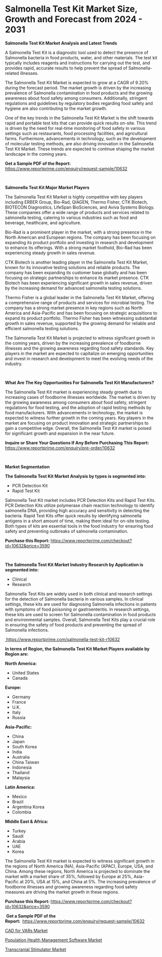 <p><h1>Salmonella Test Kit Market Size, Growth and Forecast from 2024 - 2031</h1></p><p><strong>Salmonella Test Kit Market Analysis and Latest Trends</strong></p>
<p><p>A Salmonella Test Kit is a diagnostic tool used to detect the presence of Salmonella bacteria in food products, water, and other materials. The test kit typically includes reagents and instructions for carrying out the test, and provides rapid, accurate results to help prevent the spread of Salmonella-related illnesses.</p><p>The Salmonella Test Kit Market is expected to grow at a CAGR of 9.20% during the forecast period. The market growth is driven by the increasing prevalence of Salmonella contamination in food products and the growing awareness about food safety among consumers. Additionally, stringent regulations and guidelines by regulatory bodies regarding food safety and hygiene are also contributing to the market growth.</p><p>One of the key trends in the Salmonella Test Kit Market is the shift towards rapid and portable test kits that can provide quick results on-site. This trend is driven by the need for real-time monitoring of food safety in various settings such as restaurants, food processing facilities, and agricultural farms. Furthermore, advancements in technology, such as the development of molecular testing methods, are also driving innovation in the Salmonella Test Kit Market. These trends are expected to continue shaping the market landscape in the coming years.</p></p>
<p><strong>Get a Sample PDF of the Report:&nbsp;</strong> <a href="https://www.reportprime.com/enquiry/request-sample/10632">https://www.reportprime.com/enquiry/request-sample/10632</a></p>
<p>&nbsp;</p>
<p><strong>Salmonella Test Kit Major Market Players</strong></p>
<p><p>The Salmonella Test Kit Market is highly competitive with key players including ERBER Group, Bio-Rad, QIAGEN, Thermo Fisher, CTK Biotech, BIOTECON Diagnostics, LifeSpan BioSciences, and Aviva Systems Biology. These companies offer a wide range of products and services related to salmonella testing, catering to various industries such as food and beverage, healthcare, and agriculture.</p><p>Bio-Rad is a prominent player in the market, with a strong presence in the North American and European regions. The company has been focusing on expanding its product portfolio and investing in research and development to enhance its offerings. With a strong market foothold, Bio-Rad has been experiencing steady growth in sales revenue.</p><p>CTK Biotech is another leading player in the Salmonella Test Kit Market, known for its innovative testing solutions and reliable products. The company has been expanding its customer base globally and has been focusing on strategic partnerships to enhance its market presence. CTK Biotech has been experiencing significant growth in sales revenue, driven by the increasing demand for advanced salmonella testing solutions.</p><p>Thermo Fisher is a global leader in the Salmonella Test Kit Market, offering a comprehensive range of products and services for microbial testing. The company has a strong market presence in key regions such as North America and Asia-Pacific and has been focusing on strategic acquisitions to expand its product portfolio. Thermo Fisher has been witnessing substantial growth in sales revenue, supported by the growing demand for reliable and efficient salmonella testing solutions.</p><p>The Salmonella Test Kit Market is projected to witness significant growth in the coming years, driven by the increasing prevalence of foodborne illnesses and the growing awareness regarding food safety standards. Key players in the market are expected to capitalize on emerging opportunities and invest in research and development to meet the evolving needs of the industry.</p></p>
<p>&nbsp;</p>
<p><strong>What Are The Key Opportunities For Salmonella Test Kit Manufacturers?</strong></p>
<p><p>The Salmonella Test Kit market is experiencing steady growth due to increasing cases of foodborne illnesses worldwide. The market is driven by the growing awareness among consumers about food safety, stringent regulations for food testing, and the adoption of rapid testing methods by food manufacturers. With advancements in technology, the market is expected to witness further growth in the coming years. Key players in the market are focusing on product innovation and strategic partnerships to gain a competitive edge. Overall, the Salmonella Test Kit market is poised for significant growth and expansion in the near future.</p></p>
<p><strong>Inquire or Share Your Questions If Any Before Purchasing This Report:</strong> <a href="https://www.reportprime.com/enquiry/pre-order/10632">https://www.reportprime.com/enquiry/pre-order/10632</a></p>
<p>&nbsp;</p>
<p><strong>Market Segmentation</strong></p>
<p><strong>The Salmonella Test Kit Market Analysis by types is segmented into:</strong></p>
<p><ul><li>PCR Detection Kit</li><li>Rapid Test Kit</li></ul></p>
<p><p>Salmonella Test Kit market includes PCR Detection Kits and Rapid Test Kits. PCR Detection Kits utilize polymerase chain reaction technology to identify salmonella DNA, providing high accuracy and sensitivity in detecting the bacteria. Rapid Test Kits offer quick results by identifying salmonella antigens in a short amount of time, making them ideal for on-site testing. Both types of kits are essential tools in the food industry for ensuring food safety and preventing outbreaks of salmonella contamination.</p></p>
<p><strong>Purchase this Report:&nbsp;</strong><a href="https://www.reportprime.com/checkout?id=10632&price=3590">https://www.reportprime.com/checkout?id=10632&price=3590</a></p>
<p>&nbsp;</p>
<p><strong>The Salmonella Test Kit Market Industry Research by Application is segmented into:</strong></p>
<p><ul><li>Clinical</li><li>Research</li></ul></p>
<p><p>Salmonella Test Kits are widely used in both clinical and research settings for the detection of Salmonella bacteria in various samples. In clinical settings, these kits are used for diagnosing Salmonella infections in patients with symptoms of food poisoning or gastroenteritis. In research settings, these kits are used to screen for Salmonella contamination in food products and environmental samples. Overall, Salmonella Test Kits play a crucial role in ensuring the safety of food products and preventing the spread of Salmonella infections.</p></p>
<p><a href="https://www.reportprime.com/salmonella-test-kit-r10632">&nbsp;https://www.reportprime.com/salmonella-test-kit-r10632</a></p>
<p><strong>In terms of Region, the Salmonella Test Kit Market Players available by Region are:</strong></p>
<p>
    <p> <strong> North America: </strong>
        <ul>
            <li>United States</li>
            <li>Canada</li>
        </ul>
        </p> 
    <p> <strong> Europe: </strong>
        <ul>
            <li>Germany</li>
            <li>France</li>
            <li>U.K.</li>
            <li>Italy</li>
            <li>Russia</li>
        </ul>
        </p> 
    <p> <strong> Asia-Pacific: </strong>
        <ul>
            <li>China</li>
            <li>Japan</li>
            <li>South Korea</li>
            <li>India</li>
            <li>Australia</li>
            <li>China Taiwan</li>
            <li>Indonesia</li>
            <li>Thailand</li>
            <li>Malaysia</li>
        </ul>
        </p> 
    <p> <strong> Latin America: </strong>
        <ul>
            <li>Mexico</li>
            <li>Brazil</li>
            <li>Argentina Korea</li>
            <li>Colombia</li>
        </ul>
        </p> 
    <p> <strong> Middle East & Africa: </strong>
        <ul>
            <li>Turkey</li>
            <li>Saudi</li>
            <li>Arabia</li>
            <li>UAE</li>
            <li>Korea</li>
        </ul>
    </p>
    </p>
<p><p>The Salmonella Test Kit market is expected to witness significant growth in the regions of North America (NA), Asia-Pacific (APAC), Europe, USA, and China. Among these regions, North America is projected to dominate the market with a market share of 35%, followed by Europe at 25%, Asia-Pacific at 20%, USA at 15%, and China at 5%. The increasing prevalence of foodborne illnesses and growing awareness regarding food safety measures are driving the market growth in these regions.</p></p>
<p><strong>Purchase this Report: </strong><a href="https://www.reportprime.com/checkout?id=10632&price=3590">https://www.reportprime.com/checkout?id=10632&price=3590</a></p>
<p>&nbsp;<strong>Get a Sample PDF of the Report:&nbsp;&nbsp;</strong><a href="https://www.reportprime.com/enquiry/request-sample/10632">https://www.reportprime.com/enquiry/request-sample/10632</a></p>
<p><strong></strong></p>
<p><p><a href="https://view.publitas.com/reportprime-1/cad-for-vars-market-research-report-includes-analysis-on-market-size-share-and-growth-rate-at-12-6-cagr-forecasted-from-2024-to-2031/">CAD for VARs Market</a></p><p><a href="https://issuu.com/reportprime-2/docs/population-health-management-software-market-size-">Population Health Management Software Market</a></p><p><a href="https://github.com/Krdamani25/Market-Research-Report-List-1/blob/main/transcranial-stimulator-market.md">Transcranial Stimulator Market</a></p></p>